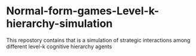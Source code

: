 # Normal-form-games-Level-k-hierarchy-simulation
This repostory contains that is a simulation of strategic interactions among different level-k cognitive hierarchy agents
